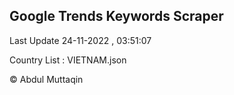

## Google Trends Keywords Scraper 
 
Last Update 24-11-2022 , 03:51:07

Country List :
VIETNAM.json



© Abdul Muttaqin 
